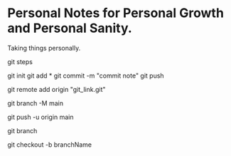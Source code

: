 # Personal Notes for Personal Growth and Personal Sanity.

Taking things personally.



git steps
<!-- .gitignore -->

git init
git add *
git commit -m "commit note"
git push

git remote add origin "git_link.git"


git branch -M main

<!-- push main into remote location -->
git push -u origin main

<!-- which branch you're in -->
git branch

<!-- create new branch -->
git checkout -b branchName


<!-- changing branches -->